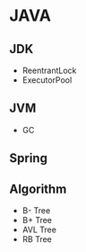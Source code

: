 # JAVA


## JDK
* ReentrantLock
* ExecutorPool



## JVM
* GC




## Spring

## Algorithm
* B- Tree
* B+ Tree
* AVL Tree
* RB Tree


